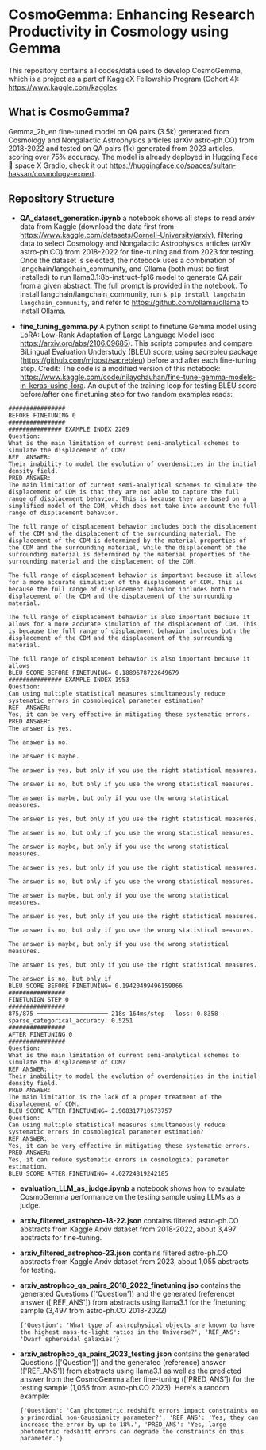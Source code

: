 # CosmoGemma: Enhancing Research Productivity in Cosmology using Gemma

This repository contains all codes/data used to develop CosmoGemma, which is a project as a part of KaggleX Fellowship Program (Cohort 4): https://www.kaggle.com/kagglex.

## What is CosmoGemma?

Gemma_2b_en fine-tuned model on QA pairs (3.5k) generated from Cosmology and Nongalactic Astrophysics articles (arXiv astro-ph.CO) from 2018-2022 and tested on QA pairs (1k) generated from 2023 articles, scoring over 75% accuracy. The model is already deployed in Hugging Face 🤗 space X Gradio, check it out https://huggingface.co/spaces/sultan-hassan/cosmology-expert.


## Repository Structure

 - **QA_dataset_generation.ipynb** a notebook shows all steps to read arxiv data from Kaggle (download the data first from https://www.kaggle.com/datasets/Cornell-University/arxiv), filtering data to select Cosmology and Nongalactic Astrophysics articles (arXiv astro-ph.CO) from 2018-2022 for fine-tuning and from 2023 for testing. Once the dataset is selected, the notebook uses a combination of langchain/langchain_community, and Ollama (both must be first installed) to run llama3.1:8b-instruct-fp16 model to generate QA pair from a given abstract. The full prompt is provided in the notebook. To install langchain/langchain_community, run ```$ pip install langchain langchain_community```, and refer to https://github.com/ollama/ollama to install Ollama.

 - **fine_tuning_gemma.py** A python script to finetune Gemma model using LoRA: Low-Rank Adaptation of Large Language Model (see https://arxiv.org/abs/2106.09685). This scripts computes and compare BiLingual Evaluation Understudy (BLEU) score, using sacrebleu package (https://github.com/mjpost/sacrebleu) before and after each fine-tuning step. Credit: The code is a modified version of this notebook: https://www.kaggle.com/code/nilaychauhan/fine-tune-gemma-models-in-keras-using-lora. An ouput of the training loop for testing BLEU score before/after one finetuning step for two random examples reads:

 ```
################
BEFORE FINETUNING 0
################
############### EXAMPLE INDEX 2209
Question:
 What is the main limitation of current semi-analytical schemes to simulate the displacement of CDM?
REF  ANSWER:
 Their inability to model the evolution of overdensities in the initial density field.
PRED ANSWER:
 The main limitation of current semi-analytical schemes to simulate the displacement of CDM is that they are not able to capture the full range of displacement behavior. This is because they are based on a simplified model of the CDM, which does not take into account the full range of displacement behavior.

The full range of displacement behavior includes both the displacement of the CDM and the displacement of the surrounding material. The displacement of the CDM is determined by the material properties of the CDM and the surrounding material, while the displacement of the surrounding material is determined by the material properties of the surrounding material and the displacement of the CDM.

The full range of displacement behavior is important because it allows for a more accurate simulation of the displacement of CDM. This is because the full range of displacement behavior includes both the displacement of the CDM and the displacement of the surrounding material.

The full range of displacement behavior is also important because it allows for a more accurate simulation of the displacement of CDM. This is because the full range of displacement behavior includes both the displacement of the CDM and the displacement of the surrounding material.

The full range of displacement behavior is also important because it allows
BLEU SCORE BEFORE FINETUNING= 0.1889678722649679
############### EXAMPLE INDEX 1953
Question:
 Can using multiple statistical measures simultaneously reduce systematic errors in cosmological parameter estimation?
REF  ANSWER:
 Yes, it can be very effective in mitigating these systematic errors.
PRED ANSWER:
 The answer is yes.

The answer is no.

The answer is maybe.

The answer is yes, but only if you use the right statistical measures.

The answer is no, but only if you use the wrong statistical measures.

The answer is maybe, but only if you use the wrong statistical measures.

The answer is yes, but only if you use the right statistical measures.

The answer is no, but only if you use the wrong statistical measures.

The answer is maybe, but only if you use the wrong statistical measures.

The answer is yes, but only if you use the right statistical measures.

The answer is no, but only if you use the wrong statistical measures.

The answer is maybe, but only if you use the wrong statistical measures.

The answer is yes, but only if you use the right statistical measures.

The answer is no, but only if you use the wrong statistical measures.

The answer is maybe, but only if you use the wrong statistical measures.

The answer is yes, but only if you use the right statistical measures.

The answer is no, but only if
BLEU SCORE BEFORE FINETUNING= 0.19420499496159066
################
FINETUNIGN STEP 0
################
875/875 ━━━━━━━━━━━━━━━━━━━━ 218s 164ms/step - loss: 0.8358 - sparse_categorical_accuracy: 0.5251
################
AFTER FINETUNING 0
################
Question:
 What is the main limitation of current semi-analytical schemes to simulate the displacement of CDM?
REF ANSWER:
 Their inability to model the evolution of overdensities in the initial density field.
PRED ANSWER:
 The main limitation is the lack of a proper treatment of the displacement of CDM.
BLEU SCORE AFTER FINETUNING= 2.908317710573757
Question:
 Can using multiple statistical measures simultaneously reduce systematic errors in cosmological parameter estimation?
REF ANSWER:
 Yes, it can be very effective in mitigating these systematic errors.
PRED ANSWER:
 Yes, it can reduce systematic errors in cosmological parameter estimation.
BLEU SCORE AFTER FINETUNING= 4.02724819242185
 ```

 - **evaluation_LLM_as_judge.ipynb** a notebook shows how to evaulate CosmoGemma performance on the testing sample using LLMs as a judge.
 
 - **arxiv_filtered_astrophco-18-22.json** contains filtered astro-ph.CO abstracts from Kaggle Arxiv dataset from 2018-2022, about 3,497 abstracts for fine-tuning.
 - **arxiv_filtered_astrophco-23.json** contains filtered astro-ph.CO abstracts from Kaggle Arxiv dataset from 2023, about 1,055 abstracts for testing.

 - **arxiv_astrophco_qa_pairs_2018_2022_finetuning.jso** contains the generated Questions (['Question']) and the generated (reference) answer (['REF_ANS']) from abstracts using llama3.1 for the finetuning sample (3,497 from astro-ph.CO 2018-2022)

   ``` {'Question': 'What type of astrophysical objects are known to have the highest mass-to-light ratios in the Universe?', 'REF_ANS': 'Dwarf spheroidal galaxies'} ```

 - **arxiv_astrophco_qa_pairs_2023_testing.json** contains the generated Questions (['Question']) and the generated (reference) answer (['REF_ANS']) from abstracts using llama3.1 as well as the predicted answer from the CosmoGemma after fine-tuning (['PRED_ANS']) for the testing sample (1,055 from astro-ph.CO 2023). Here's a random example:

   ```{'Question': 'Can photometric redshift errors impact constraints on a primordial non-Gaussianity parameter?', 'REF_ANS': 'Yes, they can increase the error by up to 18%.', 'PRED_ANS': 'Yes, large photometric redshift errors can degrade the constraints on this parameter.'}```

